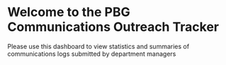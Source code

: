 # Welcome to the PBG Communications Outreach Tracker

Please use this dashboard to view statistics and summaries of communications logs submitted by department managers
